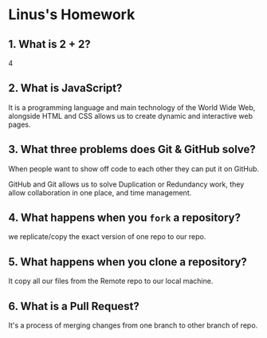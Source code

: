 # Linus's Homework

## 1. What is 2 + 2?

4

## 2. What is JavaScript?

It is a programming language and main technology of the World Wide Web, alongside HTML and CSS allows us to create dynamic and interactive web pages.

## 3. What three problems does Git & GitHub solve?

When people want to show off code to each other they can put it on GitHub.

GitHub and Git allows us to solve Duplication or Redundancy work, they allow collaboration in one place, and time management.

## 4. What happens when you `fork` a repository?

we replicate/copy the exact version of one repo to our repo.

## 5. What happens when you clone a repository?

It copy all our files from the Remote repo to our local machine.

## 6. What is a Pull Request?

It's a process of merging changes from one branch to other branch of repo.
